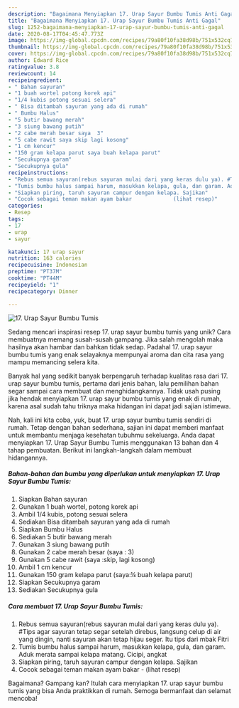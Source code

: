 ```yaml
---
description: "Bagaimana Menyiapkan 17. Urap Sayur Bumbu Tumis Anti Gagal"
title: "Bagaimana Menyiapkan 17. Urap Sayur Bumbu Tumis Anti Gagal"
slug: 1252-bagaimana-menyiapkan-17-urap-sayur-bumbu-tumis-anti-gagal
date: 2020-08-17T04:45:47.773Z
image: https://img-global.cpcdn.com/recipes/79a80f10fa38d98b/751x532cq70/17-urap-sayur-bumbu-tumis-foto-resep-utama.jpg
thumbnail: https://img-global.cpcdn.com/recipes/79a80f10fa38d98b/751x532cq70/17-urap-sayur-bumbu-tumis-foto-resep-utama.jpg
cover: https://img-global.cpcdn.com/recipes/79a80f10fa38d98b/751x532cq70/17-urap-sayur-bumbu-tumis-foto-resep-utama.jpg
author: Edward Rice
ratingvalue: 3.8
reviewcount: 14
recipeingredient:
- " Bahan sayuran"
- "1 buah wortel potong korek api"
- "1/4 kubis potong sesuai selera"
- " Bisa ditambah sayuran yang ada di rumah"
- " Bumbu Halus"
- "5 butir bawang merah"
- "3 siung bawang putih"
- "2 cabe merah besar saya  3"
- "5 cabe rawit saya skip lagi kosong"
- "1 cm kencur"
- "150 gram kelapa parut saya buah kelapa parut"
- "Secukupnya garam"
- "Secukupnya gula"
recipeinstructions:
- "Rebus semua sayuran(rebus sayuran mulai dari yang keras dulu ya). #Tips agar sayuran tetap segar setelah direbus, langsung celup di air yang dingin, nanti sayuran akan tetap hijau seger. Itu tips dari mbak Fitri"
- "Tumis bumbu halus sampai harum, masukkan kelapa, gula, dan garam. Aduk merata sampai kelapa matang. Cicipi, angkat"
- "Siapkan piring, taruh sayuran campur dengan kelapa. Sajikan"
- "Cocok sebagai teman makan ayam bakar             (lihat resep)"
categories:
- Resep
tags:
- 17
- urap
- sayur

katakunci: 17 urap sayur 
nutrition: 163 calories
recipecuisine: Indonesian
preptime: "PT37M"
cooktime: "PT44M"
recipeyield: "1"
recipecategory: Dinner

---
```



![17. Urap Sayur Bumbu Tumis](https://img-global.cpcdn.com/recipes/79a80f10fa38d98b/751x532cq70/17-urap-sayur-bumbu-tumis-foto-resep-utama.jpg)

Sedang mencari inspirasi resep 17. urap sayur bumbu tumis yang unik? Cara membuatnya memang susah-susah gampang. Jika salah mengolah maka hasilnya akan hambar dan bahkan tidak sedap. Padahal 17. urap sayur bumbu tumis yang enak selayaknya mempunyai aroma dan cita rasa yang mampu memancing selera kita.



Banyak hal yang sedikit banyak berpengaruh terhadap kualitas rasa dari 17. urap sayur bumbu tumis, pertama dari jenis bahan, lalu pemilihan bahan segar sampai cara membuat dan menghidangkannya. Tidak usah pusing jika hendak menyiapkan 17. urap sayur bumbu tumis yang enak di rumah, karena asal sudah tahu triknya maka hidangan ini dapat jadi sajian istimewa.


Nah, kali ini kita coba, yuk, buat 17. urap sayur bumbu tumis sendiri di rumah. Tetap dengan bahan sederhana, sajian ini dapat memberi manfaat untuk membantu menjaga kesehatan tubuhmu sekeluarga. Anda dapat menyiapkan 17. Urap Sayur Bumbu Tumis menggunakan 13 bahan dan 4 tahap pembuatan. Berikut ini langkah-langkah dalam membuat hidangannya.

<!--inarticleads1-->

##### Bahan-bahan dan bumbu yang diperlukan untuk menyiapkan 17. Urap Sayur Bumbu Tumis:

1. Siapkan  Bahan sayuran
1. Gunakan 1 buah wortel, potong korek api
1. Ambil 1/4 kubis, potong sesuai selera
1. Sediakan  Bisa ditambah sayuran yang ada di rumah
1. Siapkan  Bumbu Halus
1. Sediakan 5 butir bawang merah
1. Gunakan 3 siung bawang putih
1. Gunakan 2 cabe merah besar (saya : 3)
1. Gunakan 5 cabe rawit (saya :skip, lagi kosong)
1. Ambil 1 cm kencur
1. Gunakan 150 gram kelapa parut (saya:¼ buah kelapa parut)
1. Siapkan Secukupnya garam
1. Sediakan Secukupnya gula




<!--inarticleads2-->

##### Cara membuat 17. Urap Sayur Bumbu Tumis:

1. Rebus semua sayuran(rebus sayuran mulai dari yang keras dulu ya). #Tips agar sayuran tetap segar setelah direbus, langsung celup di air yang dingin, nanti sayuran akan tetap hijau seger. Itu tips dari mbak Fitri
1. Tumis bumbu halus sampai harum, masukkan kelapa, gula, dan garam. Aduk merata sampai kelapa matang. Cicipi, angkat
1. Siapkan piring, taruh sayuran campur dengan kelapa. Sajikan
1. Cocok sebagai teman makan ayam bakar -             (lihat resep)




Bagaimana? Gampang kan? Itulah cara menyiapkan 17. urap sayur bumbu tumis yang bisa Anda praktikkan di rumah. Semoga bermanfaat dan selamat mencoba!
